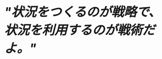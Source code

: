<strong style="font-size: 40px; font-style: italic;">"状況をつくるのが戦略で、状況を利用するのが戦術だよ。"</strong>

<!--
**Kurogoma4D/Kurogoma4D** is a ✨ _special_ ✨ repository because its `README.md` (this file) appears on your GitHub profile.

Here are some ideas to get you started:

- 🔭 I’m currently working on ...
- 🌱 I’m currently learning ...
- 👯 I’m looking to collaborate on ...
- 🤔 I’m looking for help with ...
- 💬 Ask me about ...
- 📫 How to reach me: ...
- 😄 Pronouns: ...
- ⚡ Fun fact: ...
-->
